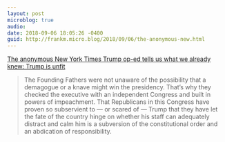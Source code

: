 ```yaml
---
layout: post
microblog: true
audio: 
date: 2018-09-06 18:05:26 -0400
guid: http://frankm.micro.blog/2018/09/06/the-anonymous-new.html
---
```

[The anonymous New York Times Trump op-ed tells us what we already knew: Trump is unfit](https://www.vox.com/policy-and-politics/2018/9/6/17825406/trump-woodward-op-ed-nyt-anonymous-impeachment)

> The Founding Fathers were not unaware of the possibility that a demagogue or a knave might win the presidency. That’s why they checked the executive with an independent Congress and built in powers of impeachment. That Republicans in this Congress have proven so subservient to — or scared of — Trump that they have let the fate of the country hinge on whether his staff can adequately distract and calm him is a subversion of the constitutional order and an abdication of responsibility.
